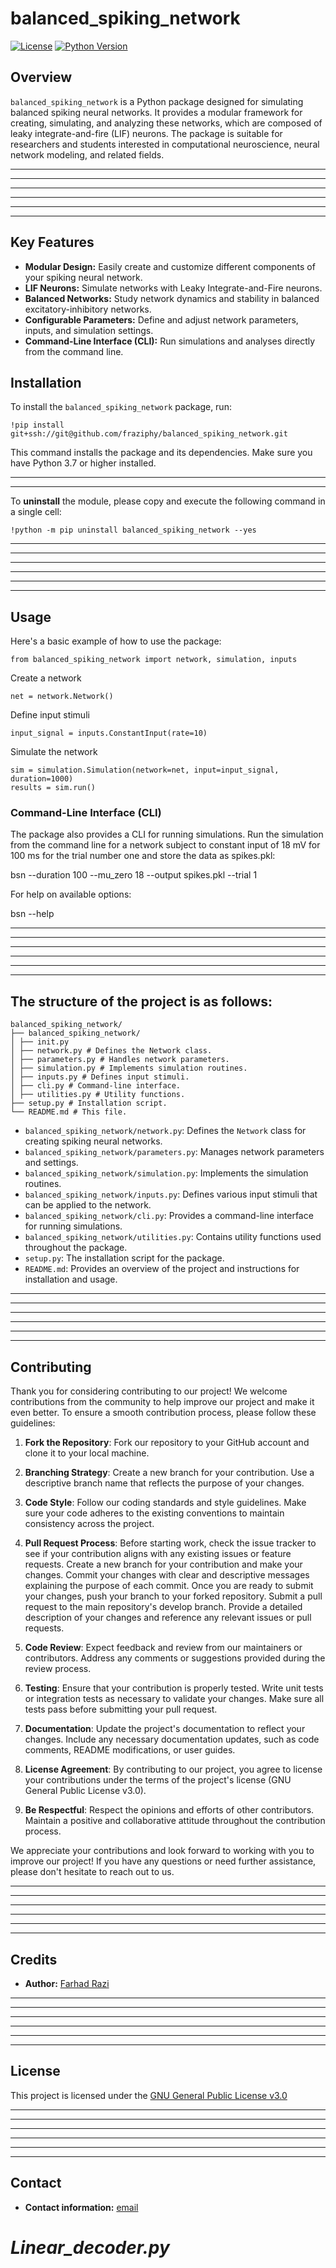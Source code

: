# balanced_spiking_network

[![License](https://img.shields.io/badge/license-GNU%20GPL%20v3.0-blue.svg)](LICENSE)
[![Python Version](https://img.shields.io/badge/python-3.7+-blue.svg)]()

## Overview

`balanced_spiking_network` is a Python package designed for simulating balanced spiking neural networks. It provides a modular framework for creating, simulating, and analyzing these networks, which are composed of leaky integrate-and-fire (LIF) neurons. The package is suitable for researchers and students interested in computational neuroscience, neural network modeling, and related fields.

------------------------------------------------------------------------------------------------------------
------------------------------------------------------------------------------------------------------------
------------------------------------------------------------------------------------------------------------
------------------------------------------------------------------------------------------------------------
------------------------------------------------------------------------------------------------------------
------------------------------------------------------------------------------------------------------------

## Key Features

-   **Modular Design:** Easily create and customize different components of your spiking neural network.
-   **LIF Neurons:** Simulate networks with Leaky Integrate-and-Fire neurons.
-   **Balanced Networks:** Study network dynamics and stability in balanced excitatory-inhibitory networks.
-   **Configurable Parameters:** Define and adjust network parameters, inputs, and simulation settings.
-   **Command-Line Interface (CLI):** Run simulations and analyses directly from the command line.

## Installation

To install the `balanced_spiking_network` package, run:
```
!pip install git+ssh://git@github.com/fraziphy/balanced_spiking_network.git
```

This command installs the package and its dependencies. Make sure you have Python 3.7 or higher installed.

------------------------------------------------------------------------------------------------------------
------------------------------------------------------------------------------------------------------------

To **uninstall** the module, please copy and execute the following command in a single cell:

```
!python -m pip uninstall balanced_spiking_network --yes
```

------------------------------------------------------------------------------------------------------------
------------------------------------------------------------------------------------------------------------
------------------------------------------------------------------------------------------------------------
------------------------------------------------------------------------------------------------------------
------------------------------------------------------------------------------------------------------------
------------------------------------------------------------------------------------------------------------

## Usage

Here's a basic example of how to use the package:

```
from balanced_spiking_network import network, simulation, inputs
```

Create a network

```
net = network.Network()
```

Define input stimuli

```
input_signal = inputs.ConstantInput(rate=10)
```

Simulate the network

```
sim = simulation.Simulation(network=net, input=input_signal, duration=1000)
results = sim.run()
```

### Command-Line Interface (CLI)

The package also provides a CLI for running simulations. Run the simulation from the command line for a network subject to constant input of 18 mV for 100 ms for the trial number one and store the data as spikes.pkl:

bsn --duration 100 --mu_zero 18 --output spikes.pkl --trial 1


For help on available options:

bsn --help


------------------------------------------------------------------------------------------------------------
------------------------------------------------------------------------------------------------------------
------------------------------------------------------------------------------------------------------------
------------------------------------------------------------------------------------------------------------
------------------------------------------------------------------------------------------------------------
------------------------------------------------------------------------------------------------------------

## The structure of the project is as follows:
```
balanced_spiking_network/
├── balanced_spiking_network/
│ ├── init.py
│ ├── network.py # Defines the Network class.
│ ├── parameters.py # Handles network parameters.
│ ├── simulation.py # Implements simulation routines.
│ ├── inputs.py # Defines input stimuli.
│ ├── cli.py # Command-line interface.
│ ├── utilities.py # Utility functions.
├── setup.py # Installation script.
└── README.md # This file.

```

-   `balanced_spiking_network/network.py`: Defines the `Network` class for creating spiking neural networks.
-   `balanced_spiking_network/parameters.py`: Manages network parameters and settings.
-   `balanced_spiking_network/simulation.py`: Implements the simulation routines.
-   `balanced_spiking_network/inputs.py`: Defines various input stimuli that can be applied to the network.
-   `balanced_spiking_network/cli.py`: Provides a command-line interface for running simulations.
-   `balanced_spiking_network/utilities.py`: Contains utility functions used throughout the package.
-   `setup.py`:  The installation script for the package.
-   `README.md`: Provides an overview of the project and instructions for installation and usage.

------------------------------------------------------------------------------------------------------------
------------------------------------------------------------------------------------------------------------
------------------------------------------------------------------------------------------------------------
------------------------------------------------------------------------------------------------------------
------------------------------------------------------------------------------------------------------------
------------------------------------------------------------------------------------------------------------

## Contributing

Thank you for considering contributing to our project! We welcome contributions from the community to help improve our project and make it even better. To ensure a smooth contribution process, please follow these guidelines:

1. **Fork the Repository**: Fork our repository to your GitHub account and clone it to your local machine.

2. **Branching Strategy**: Create a new branch for your contribution. Use a descriptive branch name that reflects the purpose of your changes.

3. **Code Style**: Follow our coding standards and style guidelines. Make sure your code adheres to the existing conventions to maintain consistency across the project.

4. **Pull Request Process**:
    Before starting work, check the issue tracker to see if your contribution aligns with any existing issues or feature requests.
    Create a new branch for your contribution and make your changes.
    Commit your changes with clear and descriptive messages explaining the purpose of each commit.
    Once you are ready to submit your changes, push your branch to your forked repository.
    Submit a pull request to the main repository's develop branch. Provide a detailed description of your changes and reference any relevant issues or pull requests.

5. **Code Review**: Expect feedback and review from our maintainers or contributors. Address any comments or suggestions provided during the review process.

6. **Testing**: Ensure that your contribution is properly tested. Write unit tests or integration tests as necessary to validate your changes. Make sure all tests pass before submitting your pull request.

7. **Documentation**: Update the project's documentation to reflect your changes. Include any necessary documentation updates, such as code comments, README modifications, or user guides.

8. **License Agreement**: By contributing to our project, you agree to license your contributions under the terms of the project's license (GNU General Public License v3.0).

9. **Be Respectful**: Respect the opinions and efforts of other contributors. Maintain a positive and collaborative attitude throughout the contribution process.

We appreciate your contributions and look forward to working with you to improve our project! If you have any questions or need further assistance, please don't hesitate to reach out to us.

------------------------------------------------------------------------------------------------------------
------------------------------------------------------------------------------------------------------------
------------------------------------------------------------------------------------------------------------
------------------------------------------------------------------------------------------------------------
------------------------------------------------------------------------------------------------------------
------------------------------------------------------------------------------------------------------------

## Credits

- **Author:** [Farhad Razi](https://github.com/fraziphy)

------------------------------------------------------------------------------------------------------------
------------------------------------------------------------------------------------------------------------
------------------------------------------------------------------------------------------------------------
------------------------------------------------------------------------------------------------------------
------------------------------------------------------------------------------------------------------------
------------------------------------------------------------------------------------------------------------

## License

This project is licensed under the [GNU General Public License v3.0](LICENSE)

------------------------------------------------------------------------------------------------------------
------------------------------------------------------------------------------------------------------------
------------------------------------------------------------------------------------------------------------
------------------------------------------------------------------------------------------------------------
------------------------------------------------------------------------------------------------------------
------------------------------------------------------------------------------------------------------------

## Contact

- **Contact information:** [email](farhad.razi.1988@gmail.com)
# _**Linear_decoder.py**_
